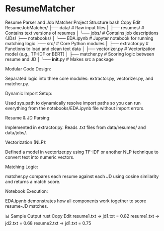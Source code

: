 # ResumeMatcher
Resume Parser and Job Matcher
Project Structure
bash
Copy
Edit
ResumeJobMatcher/
├── data/                # Raw input files
│   ├── resumes/         # Contains text versions of resumes
│   └── jobs/            # Contains job descriptions (JDs)
├── notebooks/
│   └── EDA.ipynb        # Jupyter notebook for running matching logic
├── src/                 # Core Python modules
│   ├── extractor.py     # Functions to load and clean text data
│   ├── vectorizer.py    # Vectorization model (e.g., TF-IDF or BERT)
│   ├── matcher.py       # Scoring logic between resume and JD
│   └── __init__.py      # Makes src a package

Modular Code Design:

Separated logic into three core modules: extractor.py, vectorizer.py, and matcher.py.

Dynamic Import Setup:

Used sys.path to dynamically resolve import paths so you can run everything from the notebooks/EDA.ipynb file without import errors.

Resume & JD Parsing:

Implemented in extractor.py. Reads .txt files from data/resumes/ and data/jobs/.

Vectorization (NLP):

Defined a model in vectorizer.py using TF-IDF or another NLP technique to convert text into numeric vectors.

Matching Logic:

matcher.py compares each resume against each JD using cosine similarity and returns a match score.

Notebook Execution:

EDA.ipynb demonstrates how all components work together to score resume-JD matches.

📊 Sample Output
rust
Copy
Edit
resume1.txt -> jd1.txt = 0.82
resume1.txt -> jd2.txt = 0.68
resume2.txt -> jd1.txt = 0.75
